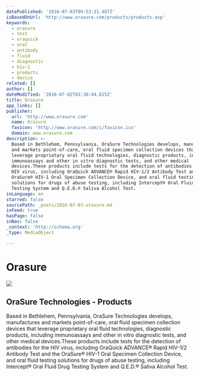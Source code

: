 ```yaml
---
datePublished: '2016-07-03T09:53:21.487Z'
isBasedOnUrl: 'http://www.orasure.com/products/products.asp'
keywords:
  - orasure
  - test
  - oraquick
  - oral
  - antibody
  - fluid
  - diagnostic
  - hiv-1
  - products
  - device
related: []
author: []
dateModified: '2016-07-02T03:38:44.815Z'
title: Orasure
app_links: []
publisher:
  url: 'http://www.orasure.com'
  name: Orasure
  favicon: 'http://www.orasure.com/i/favicon.ico'
  domain: www.orasure.com
description: >-
  Based in Bethlehem, Pennsylvania, OraSure Technologies develops, manufactures
  and markets point-of-care, oral fluid specimen collection devices that
  leverage proprietary oral fluid technologies, diagnostic products, including
  immunoassays and other in vitro diagnostic tests, and other medical
  devices.These products include tests for the detection of antibodies for the
  HIV virus, including OraQuick ADVANCE® Rapid HIV-1/2 Antibody Test and the
  OraSure® HIV-1 Oral Specimen Collection Device, and oral fluid testing
  solutions for drugs of abuse testing, including Intercept® Oral Fluid Drug
  Testing System and Q.E.D.® Saliva Alcohol Test.
inLanguage: en
starred: false
sourcePath: _posts/2016-07-03-orasure.md
inFeed: true
hasPage: false
inNav: false
_context: 'http://schema.org'
_type: MediaObject

---
```

# Orasure

<article style=""><img src="https://imgflo.herokuapp.com/graph/vahj1ThiexotieMo/5bd610900c78ed76ab1eb3cc0d79aa02/croprotate.jpg?cropheight=522&amp;cropwidth=199&amp;degrees=0&amp;input=http%3A%2F%2Fwww.orasure.com%2Fi%2Fimg_productmain_oraquick_hcv.jpg&amp;x=25&amp;y=0" /><h1>OraSure Technologies - Products</h1><p>Based in Bethlehem, Pennsylvania, OraSure Technologies develops, manufactures and markets point-of-care, oral fluid specimen collection devices that leverage proprietary oral fluid technologies, diagnostic products, including immunoassays and other in vitro diagnostic tests, and other medical devices.These products include tests for the detection of antibodies for the HIV virus, including OraQuick ADVANCE® Rapid HIV-1/2 Antibody Test and the OraSure® HIV-1 Oral Specimen Collection Device, and oral fluid testing solutions for drugs of abuse testing, including Intercept® Oral Fluid Drug Testing System and Q.E.D.® Saliva Alcohol Test.</p></article>